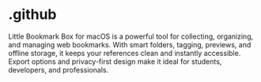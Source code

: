 # .github
Little Bookmark Box for macOS is a powerful tool for collecting, organizing, and managing web bookmarks. With smart folders, tagging, previews, and offline storage, it keeps your references clean and instantly accessible. Export options and privacy-first design make it ideal for students, developers, and professionals.  
